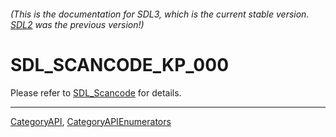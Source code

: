 ###### (This is the documentation for SDL3, which is the current stable version. [SDL2](https://wiki.libsdl.org/SDL2/) was the previous version!)
# SDL_SCANCODE_KP_000

Please refer to [SDL_Scancode](SDL_Scancode) for details.

----
[CategoryAPI](CategoryAPI), [CategoryAPIEnumerators](CategoryAPIEnumerators)

